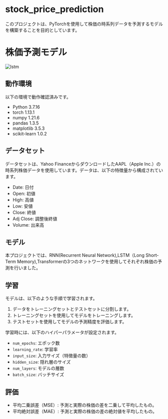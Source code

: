 # stock_price_prediction

このプロジェクトは、PyTorchを使用して株価の時系列データを予測するモデルを構築することを目的としています。

# 株価予測モデル


![lstm](https://user-images.githubusercontent.com/132123636/235346784-8fad7e7c-fd59-4897-a472-9c1a7f369cb7.png)
## 動作環境

以下の環境で動作確認済みです。

- Python 3.7.16
- torch 1.13.1
- numpy 1.21.6
- pandas 1.3.5
- matplotlib 3.5.3
- scikit-learn 1.0.2

## データセット

データセットは、Yahoo FinanceからダウンロードしたAAPL（Apple Inc.）の時系列株価データを使用しています。データは、以下の特徴量から構成されています。

- Date: 日付
- Open: 初値
- High: 高値
- Low: 安値
- Close: 終値
- Adj Close: 調整後終値
- Volume: 出来高

## モデル

本プロジェクトでは、RNN(Recurrent Neural Network),LSTM（Long Short-Term Memory),Transformerの3つのネットワークを使用してそれぞれ株価の予測を行いました。


## 学習

モデルは、以下のような手順で学習されます。

1. データをトレーニングセットとテストセットに分割します。
2. トレーニングセットを使用してモデルをトレーニングします。
3. テストセットを使用してモデルの予測精度を評価します。

学習時には、以下のハイパーパラメータが設定されます。

- `num_epochs`: エポック数
- `learning_rate`: 学習率
- `input_size`: 入力サイズ（特徴量の数）
- `hidden_size`: 隠れ層のサイズ
- `num_layers`: モデルの層数
- `batch_size`: バッチサイズ

## 評価
- 平均二乗誤差（MSE）: 予測と実際の株価の差を二乗して平均したもの。
- 平均絶対誤差（MAE）: 予測と実際の株価の差の絶対値を平均したもの。
